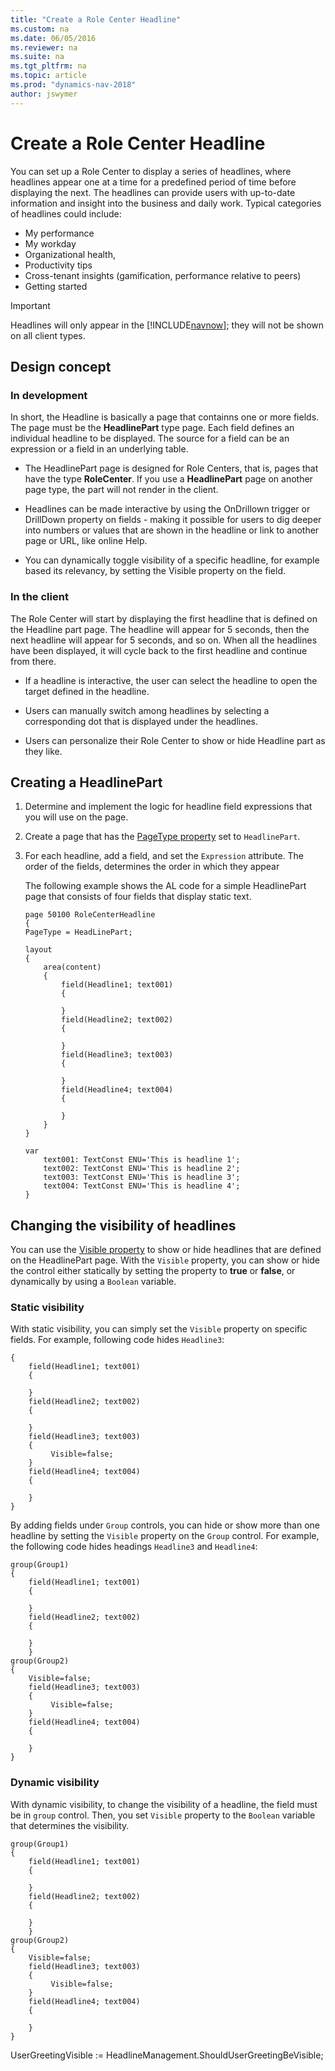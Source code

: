 ```yaml
---
title: "Create a Role Center Headline"
ms.custom: na
ms.date: 06/05/2016
ms.reviewer: na
ms.suite: na
ms.tgt_pltfrm: na
ms.topic: article
ms.prod: "dynamics-nav-2018"
author: jswymer
---
```

# Create a Role Center Headline

You can set up a Role Center to display a series of headlines, where headlines appear one at a time for a predefined period of time before displaying the next. The headlines can provide users with up-to-date information and insight into the business and daily work. Typical categories of headlines could include:

-   My performance
-   My workday 
-   Organizational health,  
-   Productivity tips 
-   Cross-tenant insights (gamification, performance relative to peers) 
-   Getting started 
 
> [!IMPORTANT]
> Headlines will only appear in the [!INCLUDE[navnow](includes/navnow_md.md)]; they will not be shown on all client types.

##  <a name=""></a>Design concept

### In development
In short, the Headline is basically a page that containns one or more fields. The page must be the **HeadlinePart** type page. Each field defines an individual headline to be displayed. The source for a field can be an expression or a field in an underlying table.

-   The HeadlinePart page is designed for Role Centers, that is, pages that have the type **RoleCenter**. If you use a **HeadlinePart** page on another page type, the part will not render in the client.

-   Headlines can be made interactive by using the OnDrillown trigger or DrillDown property on fields - making it possible for users to dig deeper into numbers or values that are shown in the headline or link to another page or URL, like online Help.

-   You can dynamically toggle visibility of a specific headline, for example based its relevancy, by setting the Visible property on the field. 

### In the client 
The Role Center will start by displaying the first headline that is defined on the Headline part page. The headline will appear for 5 seconds, then the next headline will appear for 5 seconds, and so on. When all the headlines have been displayed, it will cycle back to the first headline and continue from there.

-  If a headline is interactive, the user can select the headline to open the target defined in the headline.

-  Users can manually switch among headlines by selecting a corresponding dot that is displayed under the headlines. 

-  Users can personalize their Role Center to show or hide Headline part as they like.

## Creating a HeadlinePart
1. Determine and implement the logic for headline field expressions that you will use on the page. 
2. Create a page that has the [PageType property](developer/properties/pagetype-property.md) set to `HeadlinePart`.
3. For each headline, add a field, and set the `Expression` attribute. The order of the fields, determines the order in which they appear

    The following example shows the AL code for a simple HeadlinePart page that consists of four fields that display static text. 

    ```
    page 50100 RoleCenterHeadline
    {
    PageType = HeadLinePart;
    
    layout
    {
        area(content)
        {
            field(Headline1; text001)
            {

            }
            field(Headline2; text002)
            {

            }
            field(Headline3; text003)
            {

            }
            field(Headline4; text004)
            {
                
            }
        }
    }
    
    var
        text001: TextConst ENU='This is headline 1';
        text002: TextConst ENU='This is headline 2';
        text003: TextConst ENU='This is headline 3';
        text004: TextConst ENU='This is headline 4';
    }
    ```

## Changing the visibility of headlines
You can use the [Visible property](developer\properties\devenv-visible-property.md) to show or hide headlines that are defined on the HeadlinePart page. With the `Visible` property, you can show or hide the control either statically by setting the property to **true** or **false**, or dynamically by using a `Boolean` variable. 

### Static visibility
With static visibility, you can simply set the `Visible` property on specific fields. For example, following code hides `Headline3`: 

```
{
    field(Headline1; text001)
    {

    }
    field(Headline2; text002)
    {

    }
    field(Headline3; text003)
    {
         Visible=false;
    }
    field(Headline4; text004)
    {
                
    }
}
```
By adding fields under `Group` controls, you can hide or show more than one headline by setting the `Visible` property on the `Group` control. For example, the following code hides headings `Headline3` and `Headline4`:

```
group(Group1)
{
    field(Headline1; text001)
    {
                
    }
    field(Headline2; text002)
    {

    }
    }
group(Group2)
{
    Visible=false;
    field(Headline3; text003)
    {
         Visible=false;
    }
    field(Headline4; text004)
    {
                
    }
}
```

### Dynamic visibility
With dynamic visibility, to change the visibility of a headline, the field must be in `group` control. Then, you set `Visible` property to the `Boolean` variable that determines the visibility.

```
group(Group1)
{
    field(Headline1; text001)
    {
                
    }
    field(Headline2; text002)
    {

    }
    }
group(Group2)
{
    Visible=false;
    field(Headline3; text003)
    {
         Visible=false;
    }
    field(Headline4; text004)
    {
                
    }
}
```
UserGreetingVisible := HeadlineManagement.ShouldUserGreetingBeVisible;
  

